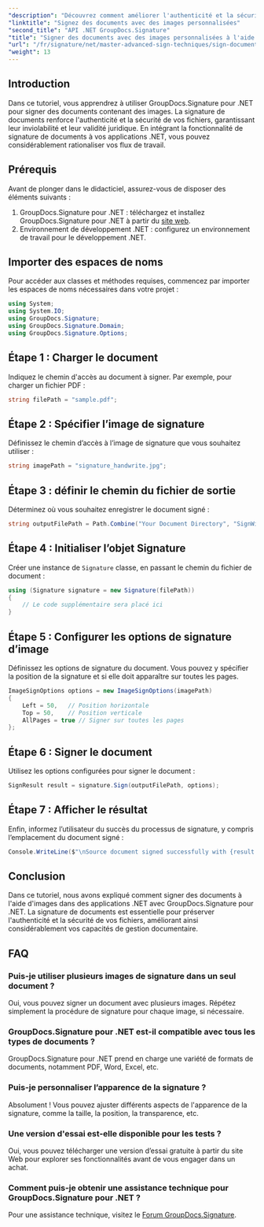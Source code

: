 ```yaml
---
"description": "Découvrez comment améliorer l'authenticité et la sécurité de vos documents en les signant avec des images personnalisées grâce à GroupDocs.Signature pour .NET. Ce tutoriel étape par étape couvre toutes les étapes, du chargement d'un document à la signature."
"linktitle": "Signez des documents avec des images personnalisées"
"second_title": "API .NET GroupDocs.Signature"
"title": "Signer des documents avec des images personnalisées à l'aide de GroupDocs.Signature"
"url": "/fr/signature/net/master-advanced-sign-techniques/sign-documents-with-custom-image/"
"weight": 13
---
```


## Introduction

Dans ce tutoriel, vous apprendrez à utiliser GroupDocs.Signature pour .NET pour signer des documents contenant des images. La signature de documents renforce l'authenticité et la sécurité de vos fichiers, garantissant leur inviolabilité et leur validité juridique. En intégrant la fonctionnalité de signature de documents à vos applications .NET, vous pouvez considérablement rationaliser vos flux de travail.

## Prérequis

Avant de plonger dans le didacticiel, assurez-vous de disposer des éléments suivants :

1. GroupDocs.Signature pour .NET : téléchargez et installez GroupDocs.Signature pour .NET à partir du [site web](https://releases.groupdocs.com/signature/net/).
2. Environnement de développement .NET : configurez un environnement de travail pour le développement .NET.

## Importer des espaces de noms

Pour accéder aux classes et méthodes requises, commencez par importer les espaces de noms nécessaires dans votre projet :

```csharp
using System;
using System.IO;
using GroupDocs.Signature;
using GroupDocs.Signature.Domain;
using GroupDocs.Signature.Options;
```

## Étape 1 : Charger le document

Indiquez le chemin d'accès au document à signer. Par exemple, pour charger un fichier PDF :

```csharp
string filePath = "sample.pdf";
```

## Étape 2 : Spécifier l’image de signature

Définissez le chemin d’accès à l’image de signature que vous souhaitez utiliser :

```csharp
string imagePath = "signature_handwrite.jpg";
```

## Étape 3 : définir le chemin du fichier de sortie

Déterminez où vous souhaitez enregistrer le document signé :

```csharp
string outputFilePath = Path.Combine("Your Document Directory", "SignWithImage", "SignedDocument.pdf");
```

## Étape 4 : Initialiser l’objet Signature

Créer une instance de `Signature` classe, en passant le chemin du fichier de document :

```csharp
using (Signature signature = new Signature(filePath))
{
    // Le code supplémentaire sera placé ici
}
```

## Étape 5 : Configurer les options de signature d’image

Définissez les options de signature du document. Vous pouvez y spécifier la position de la signature et si elle doit apparaître sur toutes les pages.

```csharp
ImageSignOptions options = new ImageSignOptions(imagePath)
{
    Left = 50,   // Position horizontale
    Top = 50,    // Position verticale
    AllPages = true // Signer sur toutes les pages
};
```

## Étape 6 : Signer le document

Utilisez les options configurées pour signer le document :

```csharp
SignResult result = signature.Sign(outputFilePath, options);
```

## Étape 7 : Afficher le résultat

Enfin, informez l’utilisateur du succès du processus de signature, y compris l’emplacement du document signé :

```csharp
Console.WriteLine($"\nSource document signed successfully with {result.Succeeded.Count} signature(s).\nFile saved at {outputFilePath}.");
```

## Conclusion

Dans ce tutoriel, nous avons expliqué comment signer des documents à l'aide d'images dans des applications .NET avec GroupDocs.Signature pour .NET. La signature de documents est essentielle pour préserver l'authenticité et la sécurité de vos fichiers, améliorant ainsi considérablement vos capacités de gestion documentaire.

## FAQ

### Puis-je utiliser plusieurs images de signature dans un seul document ?

Oui, vous pouvez signer un document avec plusieurs images. Répétez simplement la procédure de signature pour chaque image, si nécessaire.

### GroupDocs.Signature pour .NET est-il compatible avec tous les types de documents ?

GroupDocs.Signature pour .NET prend en charge une variété de formats de documents, notamment PDF, Word, Excel, etc.

### Puis-je personnaliser l’apparence de la signature ?

Absolument ! Vous pouvez ajuster différents aspects de l'apparence de la signature, comme la taille, la position, la transparence, etc.

### Une version d'essai est-elle disponible pour les tests ?

Oui, vous pouvez télécharger une version d’essai gratuite à partir du site Web pour explorer ses fonctionnalités avant de vous engager dans un achat.

### Comment puis-je obtenir une assistance technique pour GroupDocs.Signature pour .NET ?

Pour une assistance technique, visitez le [Forum GroupDocs.Signature](https://forum.groupdocs.com/c/signature/13).